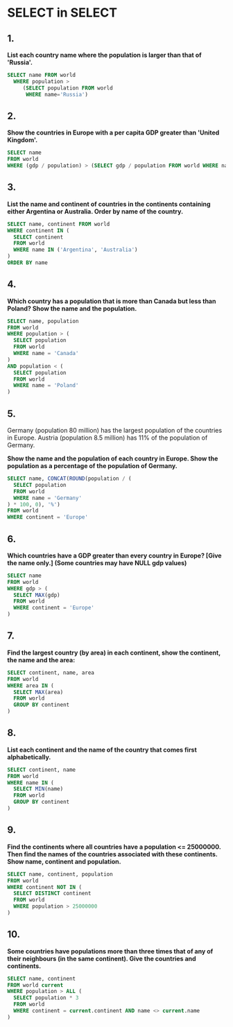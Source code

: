 # SELECT in SELECT

## 1.
**List each country name where the population is larger than that of 'Russia'.**
```SQL
SELECT name FROM world
  WHERE population >
     (SELECT population FROM world
      WHERE name='Russia')
```

## 2.
**Show the countries in Europe with a per capita GDP greater than 'United Kingdom'.**
```SQL
SELECT name
FROM world
WHERE (gdp / population) > (SELECT gdp / population FROM world WHERE name = 'United Kingdom') AND continent = 'Europe'
```

## 3.
**List the name and continent of countries in the continents containing either Argentina or Australia. Order by name of the country.**
```SQL
SELECT name, continent FROM world
WHERE continent IN (
  SELECT continent
  FROM world
  WHERE name IN ('Argentina', 'Australia')
)
ORDER BY name
```

## 4.
**Which country has a population that is more than Canada but less than Poland? Show the name and the population.**
```SQL
SELECT name, population
FROM world
WHERE population > (
  SELECT population
  FROM world
  WHERE name = 'Canada'
)
AND population < (
  SELECT population
  FROM world
  WHERE name = 'Poland'
)
```

## 5.
Germany (population 80 million) has the largest population of the countries in Europe. Austria (population 8.5 million) has 11% of the population of Germany.

**Show the name and the population of each country in Europe. Show the population as a percentage of the population of Germany.**
```SQL
SELECT name, CONCAT(ROUND(population / (
  SELECT population
  FROM world
  WHERE name = 'Germany'
) * 100, 0), '%')
FROM world
WHERE continent = 'Europe'
```

## 6.
**Which countries have a GDP greater than every country in Europe? [Give the name only.] (Some countries may have NULL gdp values)**
```SQL
SELECT name
FROM world
WHERE gdp > (
  SELECT MAX(gdp)
  FROM world
  WHERE continent = 'Europe'
)
```

## 7.
**Find the largest country (by area) in each continent, show the continent, the name and the area:**
```SQL
SELECT continent, name, area
FROM world
WHERE area IN (
  SELECT MAX(area)
  FROM world
  GROUP BY continent
)
```

## 8.
**List each continent and the name of the country that comes first alphabetically.**
```SQL
SELECT continent, name
FROM world
WHERE name IN (
  SELECT MIN(name)
  FROM world
  GROUP BY continent
)
```

## 9.
**Find the continents where all countries have a population <= 25000000. Then find the names of the countries associated with these continents. Show name, continent and population.**
```SQL
SELECT name, continent, population
FROM world
WHERE continent NOT IN (
  SELECT DISTINCT continent
  FROM world
  WHERE population > 25000000
)
```

## 10.
**Some countries have populations more than three times that of any of their neighbours (in the same continent). Give the countries and continents.**
```SQL
SELECT name, continent
FROM world current
WHERE population > ALL (
  SELECT population * 3
  FROM world
  WHERE continent = current.continent AND name <> current.name
)
```